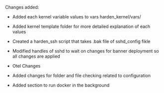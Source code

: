Changes added:

- Added each kernel variable values to vars harden_kernel/vars/
- Added kernel template folder for more detailed explanation of each values
- Created a harden_ssh script that takes .bak file of sshd_config fikle
- Modified handles of sshd to wait on changes for banner deployment so all changes are applied


- Otel Changes
- Added changes for folder and file checking related to configuration
- Added section to run docker in the background

